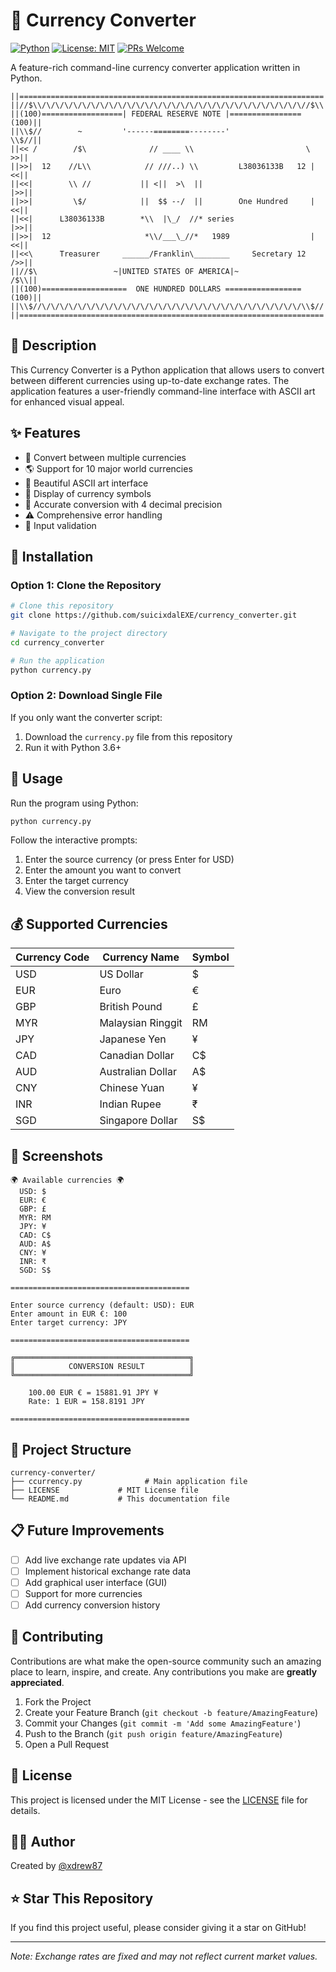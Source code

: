 # 💱 Currency Converter

[![Python](https://img.shields.io/badge/Python-3.6+-blue.svg)](https://www.python.org/downloads/)
[![License: MIT](https://img.shields.io/badge/License-MIT-yellow.svg)](https://opensource.org/licenses/MIT)
[![PRs Welcome](https://img.shields.io/badge/PRs-welcome-brightgreen.svg)](http://makeapullrequest.com)

A feature-rich command-line currency converter application written in Python.

```
||====================================================================||
||//$\\/\/\/\/\/\/\/\/\/\/\/\/\/\/\/\/\/\/\/\/\/\/\/\/\/\/\/\/\/\//$\\||
||(100)==================| FEDERAL RESERVE NOTE |================(100)||
||\\$//        ~         '------========--------'                \\$//||
||<< /        /$\              // ____ \\                         \ >>||
||>>|  12    //L\\            // ///..) \\         L38036133B   12 |<<||
||<<|        \\ //           || <||  >\  ||                        |>>||
||>>|         \$/            ||  $$ --/  ||        One Hundred     |<<||
||<<|      L38036133B        *\\  |\_/  //* series                 |>>||
||>>|  12                     *\\/___\_//*   1989                  |<<||
||<<\      Treasurer     ______/Franklin\________     Secretary 12 />>||
||//$\                 ~|UNITED STATES OF AMERICA|~               /$\\||
||(100)===================  ONE HUNDRED DOLLARS =================(100)||
||\\$//\/\/\/\/\/\/\/\/\/\/\/\/\/\/\/\/\/\/\/\/\/\/\/\/\/\/\/\/\/\\$//||
||====================================================================||
```

## 📝 Description

This Currency Converter is a Python application that allows users to convert between different currencies using up-to-date exchange rates. The application features a user-friendly command-line interface with ASCII art for enhanced visual appeal.

## ✨ Features

- 🔄 Convert between multiple currencies
- 🌎 Support for 10 major world currencies
- 🎨 Beautiful ASCII art interface
- 💱 Display of currency symbols
- 🧮 Accurate conversion with 4 decimal precision
- ⚠️ Comprehensive error handling
- 🔢 Input validation

## 🔧 Installation

### Option 1: Clone the Repository

```bash
# Clone this repository
git clone https://github.com/suicixdalEXE/currency_converter.git

# Navigate to the project directory
cd currency_converter

# Run the application
python currency.py
```

### Option 2: Download Single File

If you only want the converter script:

1. Download the `currency.py` file from this repository
2. Run it with Python 3.6+

## 🚀 Usage

Run the program using Python:

```bash
python currency.py
```

Follow the interactive prompts:
1. Enter the source currency (or press Enter for USD)
2. Enter the amount you want to convert
3. Enter the target currency
4. View the conversion result

## 💰 Supported Currencies

| Currency Code | Currency Name        | Symbol |
|---------------|----------------------|--------|
| USD           | US Dollar            | $      |
| EUR           | Euro                 | €      |
| GBP           | British Pound        | £      |
| MYR           | Malaysian Ringgit    | RM     |
| JPY           | Japanese Yen         | ¥      |
| CAD           | Canadian Dollar      | C$     |
| AUD           | Australian Dollar    | A$     |
| CNY           | Chinese Yuan         | ¥      |
| INR           | Indian Rupee         | ₹      |
| SGD           | Singapore Dollar     | S$     |

## 📸 Screenshots

```
🌍 Available currencies 🌍
  USD: $
  EUR: €
  GBP: £
  MYR: RM
  JPY: ¥
  CAD: C$
  AUD: A$
  CNY: ¥
  INR: ₹
  SGD: S$

========================================

Enter source currency (default: USD): EUR
Enter amount in EUR €: 100
Enter target currency: JPY

========================================

╔═══════════════════════════════════════╗
║            CONVERSION RESULT          ║
╚═══════════════════════════════════════╝

    100.00 EUR € = 15881.91 JPY ¥
    Rate: 1 EUR = 158.8191 JPY

========================================
```

## 📂 Project Structure

```
currency-converter/
├── ccurrency.py              # Main application file
├── LICENSE             # MIT License file
└── README.md           # This documentation file
```

## 📋 Future Improvements

- [ ] Add live exchange rate updates via API
- [ ] Implement historical exchange rate data
- [ ] Add graphical user interface (GUI)
- [ ] Support for more currencies
- [ ] Add currency conversion history

## 🤝 Contributing

Contributions are what make the open-source community such an amazing place to learn, inspire, and create. Any contributions you make are **greatly appreciated**.

1. Fork the Project
2. Create your Feature Branch (`git checkout -b feature/AmazingFeature`)
3. Commit your Changes (`git commit -m 'Add some AmazingFeature'`)
4. Push to the Branch (`git push origin feature/AmazingFeature`)
5. Open a Pull Request

## 📄 License

This project is licensed under the MIT License - see the [LICENSE](LICENSE) file for details.

## 👨‍💻 Author

Created by [@xdrew87](https://github.com/xdrew87)

## ⭐ Star This Repository

If you find this project useful, please consider giving it a star on GitHub!

---

*Note: Exchange rates are fixed and may not reflect current market values.*

